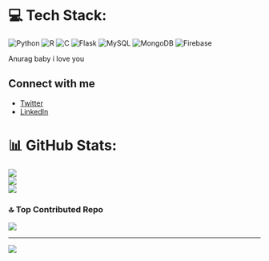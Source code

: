 
# 💻 Tech Stack:
![Python](https://img.shields.io/badge/python-3670A0?style=for-the-badge&logo=python&logoColor=ffdd54) ![R](https://img.shields.io/badge/r-%23276DC3.svg?style=for-the-badge&logo=r&logoColor=white) ![C](https://img.shields.io/badge/c-%2300599C.svg?style=for-the-badge&logo=c&logoColor=white) ![Flask](https://img.shields.io/badge/flask-%23000.svg?style=for-the-badge&logo=flask&logoColor=white) ![MySQL](https://img.shields.io/badge/mysql-4479A1.svg?style=for-the-badge&logo=mysql&logoColor=white) ![MongoDB](https://img.shields.io/badge/MongoDB-%234ea94b.svg?style=for-the-badge&logo=mongodb&logoColor=white) ![Firebase](https://img.shields.io/badge/firebase-a08021?style=for-the-badge&logo=firebase&logoColor=ffcd34)

Anurag baby i love you

## Connect with me
- [Twitter](https://twitter.com/arush3218)
- [LinkedIn](https://in.linkedin.com/in/arush3218)

# 📊 GitHub Stats:
![](https://github-readme-stats.vercel.app/api?username=arush3218&theme=dark&hide_border=false&include_all_commits=false&count_private=false)<br/>
![](https://github-readme-streak-stats.herokuapp.com/?user=arush3218&theme=dark&hide_border=false)<br/>
![](https://github-readme-stats.vercel.app/api/top-langs/?username=arush3218&theme=dark&hide_border=false&include_all_commits=false&count_private=false&layout=compact)

### 🔝 Top Contributed Repo
![](https://github-contributor-stats.vercel.app/api?username=arush3218&limit=5&theme=date_night&combine_all_yearly_contributions=true)

---
[![](https://visitcount.itsvg.in/api?id=arush3218&icon=0&color=11)](https://visitcount.itsvg.in)

<!-- Proudly created with GPRM ( https://gprm.itsvg.in ) -->
